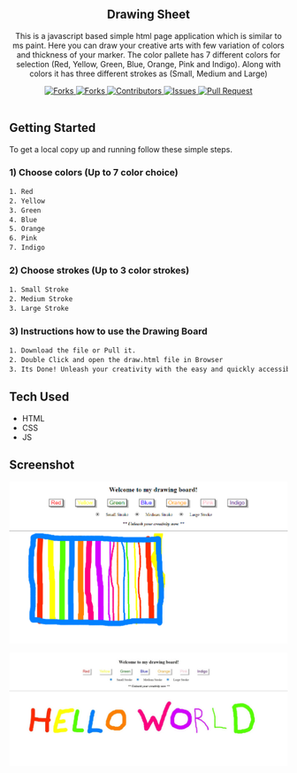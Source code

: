 <p align="center">
    <h2 align="center">Drawing Sheet</h2>
    <p align="center">This is a javascript based simple html page application which is similar to ms paint. Here you can draw your creative arts with few variation of colors and thickness of your marker. The color pallete has 7 different colors for selection (Red, Yellow, Green, Blue, Orange, Pink and Indigo). Along with colors it has three different strokes as (Small, Medium and Large)</p>
</p>
    
<p align="center">
    <a href="https://github.com/annu12340/drawing-sheet/network/members">
        <img alt="Forks" src="https://img.shields.io/github/forks/annu12340/drawing-sheet?color=9d65c9" />
    </a>
    <a href="https://github.com/annu12340/drawing-sheet/stargazers">
        <img alt="Forks" src="https://img.shields.io/github/stars/annu12340/drawing-sheet?color=f0a500" />
    </a>
    <a href="https://github.com/annu12340/drawing-sheet/graphs/contributors">
        <img alt="Contributors" src="https://img.shields.io/github/contributors/annu12340/drawing-sheet?color=0088ff" />
    </a>
    <a href="https://github.com/annu12340/drawing-sheet/issues">
        <img alt="Issues" src="https://img.shields.io/github/issues/annu12340/drawing-sheet?color=ff4b5c" />
    </a>
    <a href="https://github.com/annu12340/drawing-sheet/pulls">
        <img alt="Pull Request" src="https://img.shields.io/github/issues-pr/annu12340/drawing-sheet?color=4CAF50" />
    </a>
    <br/>
    <br/>
</p>

<!-- GETTING STARTED -->
## Getting Started

To get a local copy up and running follow these simple steps.

### 1) Choose colors (Up to 7 color choice)

```sh
1. Red
2. Yellow
3. Green
4. Blue
5. Orange
6. Pink
7. Indigo
```
### 2) Choose strokes (Up to 3 color strokes)

```sh
1. Small Stroke
2. Medium Stroke
3. Large Stroke
```

### 3) Instructions how to use the Drawing Board

```sh
1. Download the file or Pull it.
2. Double Click and open the draw.html file in Browser
3. Its Done! Unleash your creativity with the easy and quickly accessible Drawing Board!
```

<!-- Tech Used -->
## Tech Used

* HTML
* CSS
* JS

<!-- Screenshot -->
## Screenshot

![Product Name Screen Shot][product-screenshot-1]

![Product Name Screen Shot][product-screenshot-2]

[product-screenshot-1]: draw.png
[product-screenshot-2]: img.jpg